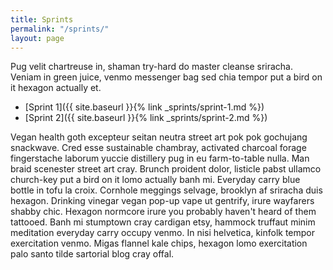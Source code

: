 ```yaml
---
title: Sprints
permalink: "/sprints/"
layout: page
---
```


Pug velit chartreuse in, shaman try-hard do master cleanse sriracha. Veniam in green juice, venmo messenger bag sed chia tempor put a bird on it hexagon actually et.

- [Sprint 1]({{ site.baseurl }}{% link _sprints/sprint-1.md %})
- [Sprint 2]({{ site.baseurl }}{% link _sprints/sprint-2.md %})

Vegan health goth excepteur seitan neutra street art pok pok gochujang snackwave. Cred esse sustainable chambray, activated charcoal forage fingerstache laborum yuccie distillery pug in eu farm-to-table nulla. Man braid scenester street art cray. Brunch proident dolor, listicle pabst ullamco church-key put a bird on it lomo actually banh mi. Everyday carry blue bottle in tofu la croix. Cornhole meggings selvage, brooklyn af sriracha duis hexagon. Drinking vinegar vegan pop-up vape ut gentrify, irure wayfarers shabby chic. Hexagon normcore irure you probably haven't heard of them tattooed. Banh mi stumptown cray cardigan etsy, hammock truffaut minim meditation everyday carry occupy venmo. In nisi helvetica, kinfolk tempor exercitation venmo. Migas flannel kale chips, hexagon lomo exercitation palo santo tilde sartorial blog cray offal.
